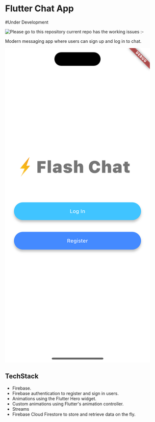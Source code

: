 


# Flutter Chat App

#Under Development

![Please go to this repository current repo has the working issues :- ](https://github.com/aryadevesh/firestore_stream)

Modern messaging app where users can sign up and log in to chat.

![Front Screen](https://github.com/aryadevesh/androidAppsImages/blob/main/Simulator%20Screen%20Shot%20-%20iPhone%2014%20Pro%20-%202024-06-18%20at%2016.48.56.png)

## TechStack

- Firebase.
- Firebase authentication to register and sign in users.
- Animations using the Flutter Hero widget.
- Custom animations using Flutter's animation controller. 
- Streams
- Firebase Cloud Firestore to store and retrieve data on the fly.
